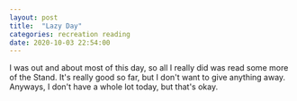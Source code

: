 ```yaml
---
layout: post
title:  "Lazy Day"
categories: recreation reading
date: 2020-10-03 22:54:00
---
```


I was out and about most of this day, so all I really did was read some more of the Stand. It's really good so far, but I don't want to give anything away. Anyways, I don't have a whole lot today, but that's okay.